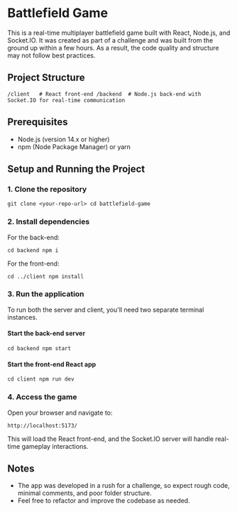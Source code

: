 
# Battlefield Game

This is a real-time multiplayer battlefield game built with React, Node.js, and Socket.IO. It was created as part of a challenge and was built from the ground up within a few hours. As a result, the code quality and structure may not follow best practices.

## Project Structure


`/client   # React front-end
/backend  # Node.js back-end with Socket.IO for real-time communication` 

## Prerequisites

-   Node.js (version 14.x or higher)
-   npm (Node Package Manager) or yarn

## Setup and Running the Project

### 1. Clone the repository


`git clone <your-repo-url>
cd battlefield-game` 

### 2. Install dependencies

For the back-end:


`cd backend
npm i` 

For the front-end:

`cd ../client
npm install` 

### 3. Run the application

To run both the server and client, you'll need two separate terminal instances.

#### Start the back-end server

`cd backend
npm start` 

#### Start the front-end React app


`cd client
npm run dev` 

### 4. Access the game

Open your browser and navigate to:

`http://localhost:5173/` 

This will load the React front-end, and the Socket.IO server will handle real-time gameplay interactions.

## Notes

-   The app was developed in a rush for a challenge, so expect rough code, minimal comments, and poor folder structure.
-   Feel free to refactor and improve the codebase as needed.